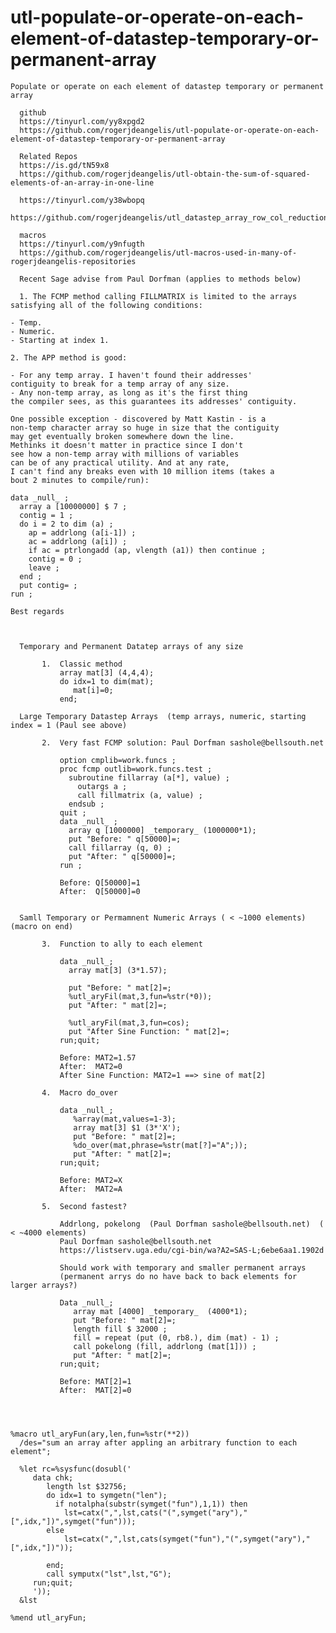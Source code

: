 # utl-populate-or-operate-on-each-element-of-datastep-temporary-or-permanent-array
    Populate or operate on each element of datastep temporary or permanent array                                                     
                                                                                                                                     
      github                                                                                                                         
      https://tinyurl.com/yy8xpgd2                                                                                                   
      https://github.com/rogerjdeangelis/utl-populate-or-operate-on-each-element-of-datastep-temporary-or-permanent-array            
                                                                                                                                     
      Related Repos                                                                                                                  
      https://is.gd/tN59x8                                                                                                           
      https://github.com/rogerjdeangelis/utl-obtain-the-sum-of-squared-elements-of-an-array-in-one-line                              
                                                                                                                                     
      https://tinyurl.com/y38wbopq                                                                                                   
      https://github.com/rogerjdeangelis/utl_datastep_array_row_col_reductions_sumOf                                                 
                                                                                                                                     
      macros                                                                                                                         
      https://tinyurl.com/y9nfugth                                                                                                   
      https://github.com/rogerjdeangelis/utl-macros-used-in-many-of-rogerjdeangelis-repositories                                     
                                                                                                                                     
      Recent Sage advise from Paul Dorfman (applies to methods below)                                                                
                                                                                                                                     
      1. The FCMP method calling FILLMATRIX is limited to the arrays                                                                 
    satisfying all of the following conditions:                                                                                      
                                                                                                                                     
    - Temp.                                                                                                                          
    - Numeric.                                                                                                                       
    - Starting at index 1.                                                                                                           
                                                                                                                                     
    2. The APP method is good:                                                                                                       
                                                                                                                                     
    - For any temp array. I haven't found their addresses'                                                                           
    contiguity to break for a temp array of any size.                                                                                
    - Any non-temp array, as long as it's the first thing                                                                            
    the compiler sees, as this guarantees its addresses' contiguity.                                                                 
                                                                                                                                     
    One possible exception - discovered by Matt Kastin - is a                                                                        
    non-temp character array so huge in size that the contiguity                                                                     
    may get eventually broken somewhere down the line.                                                                               
    Methinks it doesn't matter in practice since I don't                                                                             
    see how a non-temp array with millions of variables                                                                              
    can be of any practical utility. And at any rate,                                                                                
    I can't find any breaks even with 10 million items (takes a                                                                      
    bout 2 minutes to compile/run):                                                                                                  
                                                                                                                                     
    data _null_ ;                                                                                                                    
      array a [10000000] $ 7 ;                                                                                                       
      contig = 1 ;                                                                                                                   
      do i = 2 to dim (a) ;                                                                                                          
        ap = addrlong (a[i-1]) ;                                                                                                     
        ac = addrlong (a[i]) ;                                                                                                       
        if ac = ptrlongadd (ap, vlength (a1)) then continue ;                                                                        
        contig = 0 ;                                                                                                                 
        leave ;                                                                                                                      
      end ;                                                                                                                          
      put contig= ;                                                                                                                  
    run ;                                                                                                                            
                                                                                                                                     
    Best regards                                                                                                                     
                                                                                                                                     
                                                                                                                                     
                                                                                                                                     
      Temporary and Permanent Datatep arrays of any size                                                                             
                                                                                                                                     
           1.  Classic method                                                                                                        
               array mat[3] (4,4,4);                                                                                                 
               do idx=1 to dim(mat);                                                                                                 
                  mat[i]=0;                                                                                                          
               end;                                                                                                                  
                                                                                                                                     
      Large Temporary Datastep Arrays  (temp arrays, numeric, starting index = 1 (Paul see above)                                    
                                                                                                                                     
           2.  Very fast FCMP solution: Paul Dorfman sashole@bellsouth.net                                                           
                                                                                                                                     
               option cmplib=work.funcs ;                                                                                            
               proc fcmp outlib=work.funcs.test ;                                                                                    
                 subroutine fillarray (a[*], value) ;                                                                                
                   outargs a ;                                                                                                       
                   call fillmatrix (a, value) ;                                                                                      
                 endsub ;                                                                                                            
               quit ;                                                                                                                
               data _null_ ;                                                                                                         
                 array q [1000000] _temporary_ (1000000*1);                                                                          
                 put "Before: " q[50000]=;                                                                                           
                 call fillarray (q, 0) ;                                                                                             
                 put "After: " q[50000]=;                                                                                            
               run ;                                                                                                                 
                                                                                                                                     
               Before: Q[50000]=1                                                                                                    
               After:  Q[50000]=0                                                                                                    
                                                                                                                                     
                                                                                                                                     
      Samll Temporary or Permamnent Numeric Arrays ( < ~1000 elements) (macro on end)                                                
                                                                                                                                     
           3.  Function to ally to each element                                                                                      
                                                                                                                                     
               data _null_;                                                                                                          
                 array mat[3] (3*1.57);                                                                                              
                                                                                                                                     
                 put "Before: " mat[2]=;                                                                                             
                 %utl_aryFil(mat,3,fun=%str(*0));                                                                                    
                 put "After: " mat[2]=;                                                                                              
                                                                                                                                     
                 %utl_aryFil(mat,3,fun=cos);                                                                                         
                 put "After Sine Function: " mat[2]=;                                                                                
               run;quit;                                                                                                             
                                                                                                                                     
               Before: MAT2=1.57                                                                                                     
               After:  MAT2=0                                                                                                        
               After Sine Function: MAT2=1 ==> sine of mat[2]                                                                        
                                                                                                                                     
           4.  Macro do_over                                                                                                         
                                                                                                                                     
               data _null_;                                                                                                          
                  %array(mat,values=1-3);                                                                                            
                  array mat[3] $1 (3*'X');                                                                                           
                  put "Before: " mat[2]=;                                                                                            
                  %do_over(mat,phrase=%str(mat[?]="A";));                                                                            
                  put "After: " mat[2]=;                                                                                             
               run;quit;                                                                                                             
                                                                                                                                     
               Before: MAT2=X                                                                                                        
               After:  MAT2=A                                                                                                        
                                                                                                                                     
           5.  Second fastest?                                                                                                       
                                                                                                                                     
               Addrlong, pokelong  (Paul Dorfman sashole@bellsouth.net)  ( < ~4000 elements)                                         
               Paul Dorfman sashole@bellsouth.net                                                                                    
               https://listserv.uga.edu/cgi-bin/wa?A2=SAS-L;6ebe6aa1.1902d                                                           
                                                                                                                                     
               Should work with temporary and smaller permanent arrays                                                               
               (permanent arrys do no have back to back elements for larger arrays?)                                                 
                                                                                                                                     
               Data _null_;                                                                                                          
                  array mat [4000] _temporary_  (4000*1);                                                                            
                  put "Before: " mat[2]=;                                                                                            
                  length fill $ 32000 ;                                                                                              
                  fill = repeat (put (0, rb8.), dim (mat) - 1) ;                                                                     
                  call pokelong (fill, addrlong (mat[1])) ;                                                                          
                  put "After: " mat[2]=;                                                                                             
               run;quit;                                                                                                             
                                                                                                                                     
               Before: MAT[2]=1                                                                                                      
               After:  MAT[2]=0                                                                                                      
                                                                                                                                     
                                                                                                                                     
                                                                                                                                     
                                                                                                                                     
    %macro utl_aryFun(ary,len,fun=%str(**2))                                                                                         
      /des="sum an array after appling an arbitrary function to each element";                                                       
                                                                                                                                     
      %let rc=%sysfunc(dosubl('                                                                                                      
         data chk;                                                                                                                   
            length lst $32756;                                                                                                       
            do idx=1 to symgetn("len");                                                                                              
              if notalpha(substr(symget("fun"),1,1)) then                                                                            
                lst=catx(",",lst,cats("(",symget("ary"),"[",idx,"])",symget("fun")));                                                
            else                                                                                                                     
                lst=catx(",",lst,cats(symget("fun"),"(",symget("ary"),"[",idx,"])"));                                                
                                                                                                                                     
            end;                                                                                                                     
            call symputx("lst",lst,"G");                                                                                             
         run;quit;                                                                                                                   
         '));                                                                                                                        
      &lst                                                                                                                           
                                                                                                                                     
    %mend utl_aryFun;                                                                                                                
                                                                                                                                     
                                                                                                                                     
                                                                                                            
                                                                                                                                     
                                                                                                                                     
                                                                                                                                     
                                                                                                                                     
